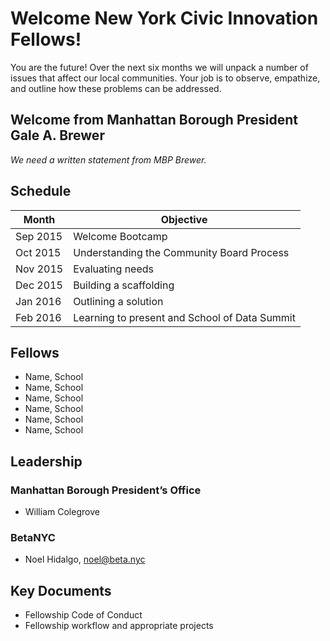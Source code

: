 # Welcome New York Civic Innovation Fellows!

You are the future! Over the next six months we will unpack a number of issues that affect our local communities. Your job is to observe, empathize, and outline how these problems can be addressed. 

## Welcome from Manhattan Borough President Gale A. Brewer
*We need a written statement from MBP Brewer.*

## Schedule

| Month | Objective |
| ------------- | ------------- |
| Sep 2015 | Welcome Bootcamp |
| Oct 2015 | Understanding the Community Board Process |
| Nov 2015 | Evaluating needs |
| Dec 2015 | Building a scaffolding |
| Jan 2016 | Outlining a solution |
| Feb 2016 | Learning to present and School of Data Summit |


## Fellows

 * Name, School
 * Name, School
 * Name, School
 * Name, School
 * Name, School
 * Name, School

## Leadership

### Manhattan Borough President’s Office

 * William Colegrove

### BetaNYC

 * Noel Hidalgo, noel@beta.nyc

## Key Documents

* Fellowship Code of Conduct
* Fellowship workflow and appropriate projects